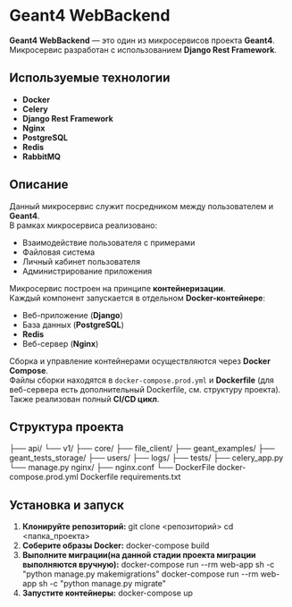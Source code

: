 # Geant4 WebBackend

**Geant4 WebBackend** — это один из микросервисов проекта **Geant4**.  
Микросервис разработан с использованием **Django Rest Framework**.

## Используемые технологии

- **Docker**
- **Celery**
- **Django Rest Framework**
- **Nginx**
- **PostgreSQL**
- **Redis**
- **RabbitMQ**

## Описание

Данный микросервис служит посредником между пользователем и **Geant4**.  
В рамках микросервиса реализовано:

- Взаимодействие пользователя с примерами  
- Файловая система  
- Личный кабинет пользователя  
- Администрирование приложения  

Микросервис построен на принципе **контейнеризации**.  
Каждый компонент запускается в отдельном **Docker-контейнере**:

- Веб-приложение (**Django**)
- База данных (**PostgreSQL**)
- **Redis**
- Веб-сервер (**Nginx**)

Сборка и управление контейнерами осуществляются через **Docker Compose**.  
Файлы сборки находятся в `docker-compose.prod.yml` и **Dockerfile** (для веб-сервера есть дополнительный Dockerfile, см. структуру проекта).  
Также реализован полный **CI/CD цикл**.

## Структура проекта    
  ├── api/ 
       └── v1/ 
  ├── core/ 
  ├── file_client/ 
  ├── geant_examples/ 
  ├── geant_tests_storage/ 
  ├── users/ 
  ├── logs/ 
  ├── tests/ 
  ├── celery_app.py 
  └── manage.py 
nginx/ 
  ├── nginx.conf 
  └── DockerFile
docker-compose.prod.yml 
Dockerfile 
requirements.txt

## Установка и запуск

1. **Клонируйте репозиторий:**
  git clone <репозиторий>
  cd <папка_проекта>
2. **Соберите образы Docker:**
  docker-compose build
3. **Выполните миграции(на данной стадии проекта миграции выполняются вручную):**
  docker-compose run --rm web-app sh -c "python manage.py makemigrations"
  docker-compose run --rm web-app sh -c "python manage.py migrate"
4. **Запустите контейнеры:**
  docker-compose up
